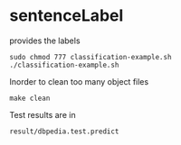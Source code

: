 # sentenceLabel
provides the labels
```
sudo chmod 777 classification-example.sh 
./classification-example.sh 
```
Inorder to clean too many object files
```
make clean
```
Test results are in 
```
result/dbpedia.test.predict
```
